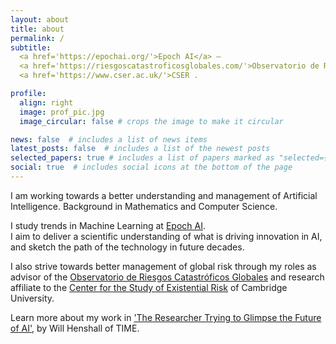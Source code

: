 ```yaml
---
layout: about
title: about
permalink: /
subtitle: 
  <a href='https://epochai.org/'>Epoch AI</a> – 
  <a href='https://riesgoscatastroficosglobales.com/'>Observatorio de Riesgos Catastróficos Globales </a> – 
  <a href='https://www.cser.ac.uk/'>CSER .

profile:
  align: right
  image: prof_pic.jpg
  image_circular: false # crops the image to make it circular

news: false  # includes a list of news items
latest_posts: false  # includes a list of the newest posts
selected_papers: true # includes a list of papers marked as "selected={true}"
social: true  # includes social icons at the bottom of the page
---
```


I am working towards a better understanding and management of Artificial Intelligence.
Background in Mathematics and Computer Science. 

I study trends in Machine Learning at [Epoch AI](https://epochai.org/).  
I aim to deliver a scientific understanding of what is driving innovation in AI, and sketch the path of the technology in future decades.

I also strive towards better management of global risk through my roles as advisor of the [Observatorio de Riesgos Catastróficos Globales](https://riesgoscatastroficosglobales.com/) and research affiliate to the [Center for the Study of Existential Risk](https://www.cser.ac.uk/) of Cambridge University.

Learn more about my work in ['The Researcher Trying to Glimpse the Future of AI'](https://time.com/6985850/jaime-sevilla-epoch-ai/), by Will Henshall of TIME.
